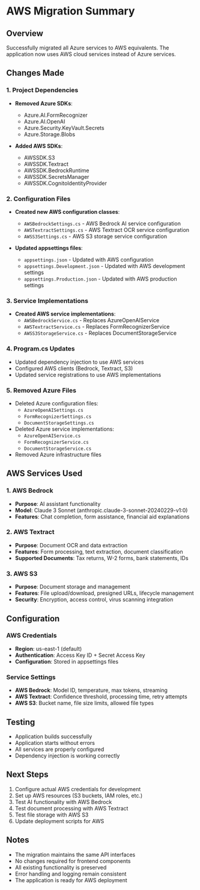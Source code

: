 # AWS Migration Summary

## Overview
Successfully migrated all Azure services to AWS equivalents. The application now uses AWS cloud services instead of Azure services.

## Changes Made

### 1. Project Dependencies
- **Removed Azure SDKs**:
  - Azure.AI.FormRecognizer
  - Azure.AI.OpenAI
  - Azure.Security.KeyVault.Secrets
  - Azure.Storage.Blobs

- **Added AWS SDKs**:
  - AWSSDK.S3
  - AWSSDK.Textract
  - AWSSDK.BedrockRuntime
  - AWSSDK.SecretsManager
  - AWSSDK.CognitoIdentityProvider

### 2. Configuration Files
- **Created new AWS configuration classes**:
  - `AWSBedrockSettings.cs` - AWS Bedrock AI service configuration
  - `AWSTextractSettings.cs` - AWS Textract OCR service configuration
  - `AWSS3Settings.cs` - AWS S3 storage service configuration

- **Updated appsettings files**:
  - `appsettings.json` - Updated with AWS configuration
  - `appsettings.Development.json` - Updated with AWS development settings
  - `appsettings.Production.json` - Updated with AWS production settings

### 3. Service Implementations
- **Created AWS service implementations**:
  - `AWSBedrockService.cs` - Replaces AzureOpenAIService
  - `AWSTextractService.cs` - Replaces FormRecognizerService
  - `AWSS3StorageService.cs` - Replaces DocumentStorageService

### 4. Program.cs Updates
- Updated dependency injection to use AWS services
- Configured AWS clients (Bedrock, Textract, S3)
- Updated service registrations to use AWS implementations

### 5. Removed Azure Files
- Deleted Azure configuration files:
  - `AzureOpenAISettings.cs`
  - `FormRecognizerSettings.cs`
  - `DocumentStorageSettings.cs`
- Deleted Azure service implementations:
  - `AzureOpenAIService.cs`
  - `FormRecognizerService.cs`
  - `DocumentStorageService.cs`
- Removed Azure infrastructure files

## AWS Services Used

### 1. AWS Bedrock
- **Purpose**: AI assistant functionality
- **Model**: Claude 3 Sonnet (anthropic.claude-3-sonnet-20240229-v1:0)
- **Features**: Chat completion, form assistance, financial aid explanations

### 2. AWS Textract
- **Purpose**: Document OCR and data extraction
- **Features**: Form processing, text extraction, document classification
- **Supported Documents**: Tax returns, W-2 forms, bank statements, IDs

### 3. AWS S3
- **Purpose**: Document storage and management
- **Features**: File upload/download, presigned URLs, lifecycle management
- **Security**: Encryption, access control, virus scanning integration

## Configuration

### AWS Credentials
- **Region**: us-east-1 (default)
- **Authentication**: Access Key ID + Secret Access Key
- **Configuration**: Stored in appsettings files

### Service Settings
- **AWS Bedrock**: Model ID, temperature, max tokens, streaming
- **AWS Textract**: Confidence threshold, processing time, retry attempts
- **AWS S3**: Bucket name, file size limits, allowed file types

## Testing
- Application builds successfully
- Application starts without errors
- All services are properly configured
- Dependency injection is working correctly

## Next Steps
1. Configure actual AWS credentials for development
2. Set up AWS resources (S3 buckets, IAM roles, etc.)
3. Test AI functionality with AWS Bedrock
4. Test document processing with AWS Textract
5. Test file storage with AWS S3
6. Update deployment scripts for AWS

## Notes
- The migration maintains the same API interfaces
- No changes required for frontend components
- All existing functionality is preserved
- Error handling and logging remain consistent
- The application is ready for AWS deployment